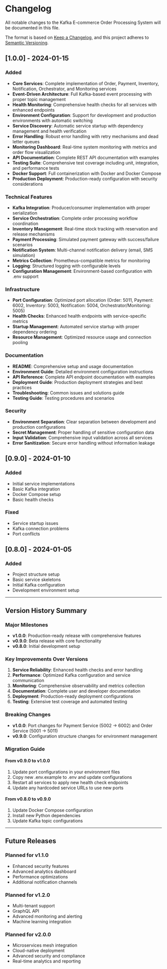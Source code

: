 # Changelog

All notable changes to the Kafka E-commerce Order Processing System will be documented in this file.

The format is based on [Keep a Changelog](https://keepachangelog.com/en/1.0.0/),
and this project adheres to [Semantic Versioning](https://semver.org/spec/v2.0.0.html).

## [1.0.0] - 2024-01-15

### Added
- **Core Services**: Complete implementation of Order, Payment, Inventory, Notification, Orchestrator, and Monitoring services
- **Event-Driven Architecture**: Full Kafka-based event processing with proper topic management
- **Health Monitoring**: Comprehensive health checks for all services with enhanced endpoints
- **Environment Configuration**: Support for development and production environments with automatic switching
- **Service Discovery**: Automatic service startup with dependency management and health verification
- **Error Handling**: Robust error handling with retry mechanisms and dead letter queues
- **Monitoring Dashboard**: Real-time system monitoring with metrics and order flow visualization
- **API Documentation**: Complete REST API documentation with examples
- **Testing Suite**: Comprehensive test coverage including unit, integration, and performance tests
- **Docker Support**: Full containerization with Docker and Docker Compose
- **Production Deployment**: Production-ready configuration with security considerations

### Technical Features
- **Kafka Integration**: Producer/consumer implementation with proper serialization
- **Service Orchestration**: Complete order processing workflow coordination
- **Inventory Management**: Real-time stock tracking with reservation and release mechanisms
- **Payment Processing**: Simulated payment gateway with success/failure scenarios
- **Notification System**: Multi-channel notification delivery (email, SMS simulation)
- **Metrics Collection**: Prometheus-compatible metrics for monitoring
- **Logging**: Structured logging with configurable levels
- **Configuration Management**: Environment-based configuration with .env support

### Infrastructure
- **Port Configuration**: Optimized port allocation (Order: 5011, Payment: 6002, Inventory: 5003, Notification: 5004, Orchestrator/Monitoring: 5005)
- **Health Checks**: Enhanced health endpoints with service-specific metrics
- **Startup Management**: Automated service startup with proper dependency ordering
- **Resource Management**: Optimized resource usage and connection pooling

### Documentation
- **README**: Comprehensive setup and usage documentation
- **Environment Guide**: Detailed environment configuration instructions
- **API Reference**: Complete API endpoint documentation with examples
- **Deployment Guide**: Production deployment strategies and best practices
- **Troubleshooting**: Common issues and solutions guide
- **Testing Guide**: Testing procedures and scenarios

### Security
- **Environment Separation**: Clear separation between development and production configurations
- **Secret Management**: Proper handling of sensitive configuration data
- **Input Validation**: Comprehensive input validation across all services
- **Error Sanitization**: Secure error handling without information leakage

## [0.9.0] - 2024-01-10

### Added
- Initial service implementations
- Basic Kafka integration
- Docker Compose setup
- Basic health checks

### Fixed
- Service startup issues
- Kafka connection problems
- Port conflicts

## [0.8.0] - 2024-01-05

### Added
- Project structure setup
- Basic service skeletons
- Initial Kafka configuration
- Development environment setup

---

## Version History Summary

### Major Milestones
- **v1.0.0**: Production-ready release with comprehensive features
- **v0.9.0**: Beta release with core functionality
- **v0.8.0**: Initial development setup

### Key Improvements Over Versions
1. **Service Reliability**: Enhanced health checks and error handling
2. **Performance**: Optimized Kafka configuration and service communication
3. **Monitoring**: Comprehensive observability and metrics collection
4. **Documentation**: Complete user and developer documentation
5. **Deployment**: Production-ready deployment configurations
6. **Testing**: Extensive test coverage and automated testing

### Breaking Changes
- **v1.0.0**: Port changes for Payment Service (5002 → 6002) and Order Service (5001 → 5011)
- **v0.9.0**: Configuration structure changes for environment management

### Migration Guide

#### From v0.9.0 to v1.0.0
1. Update port configurations in your environment files
2. Copy new .env.example to .env and update configurations
3. Restart all services to apply new health check endpoints
4. Update any hardcoded service URLs to use new ports

#### From v0.8.0 to v0.9.0
1. Update Docker Compose configuration
2. Install new Python dependencies
3. Update Kafka topic configurations

---

## Future Releases

### Planned for v1.1.0
- Enhanced security features
- Advanced analytics dashboard
- Performance optimizations
- Additional notification channels

### Planned for v1.2.0
- Multi-tenant support
- GraphQL API
- Advanced monitoring and alerting
- Machine learning integration

### Planned for v2.0.0
- Microservices mesh integration
- Cloud-native deployment
- Advanced security and compliance
- Real-time analytics and reporting